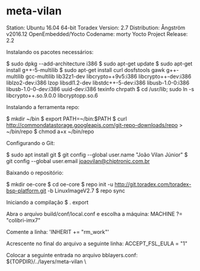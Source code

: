 # meta-vilan
Station: Ubuntu 16.04 64-bit 
Toradex Version: 2.7 
Distribution: Ångström v2016.12 
OpenEmbedded/Yocto Codename: morty 
Yocto Project Release: 2.2

Instalando os pacotes necessários:

$ sudo dpkg --add-architecture i386
$ sudo apt-get update
$ sudo apt-get install g++-5-multilib
$ sudo apt-get install curl dosfstools gawk g++-multilib gcc-multilib lib32z1-dev libcrypto++9v5:i386 libcrypto++-dev:i386 liblzo2-dev:i386 lzop libsdl1.2-dev libstdc++-5-dev:i386 libusb-1.0-0:i386 libusb-1.0-0-dev:i386 uuid-dev:i386 texinfo chrpath
$ cd /usr/lib; sudo ln -s libcrypto++.so.9.0.0 libcryptopp.so.6

Instalando a ferramenta repo:

$ mkdir ~/bin
$ export PATH=~/bin:$PATH
$ curl http://commondatastorage.googleapis.com/git-repo-downloads/repo > ~/bin/repo
$ chmod a+x ~/bin/repo

Configurando o Git:

$ sudo apt install git
$ git config --global user.name "João Vilan Júnior"
$ git config --global user.email joaovilan@chiptronic.com.br

Baixando o repositório:

$ mkdir oe-core
$ cd oe-core
$ repo init -u http://git.toradex.com/toradex-bsp-platform.git -b LinuxImageV2.7
$ repo sync

Iniciando a compilação
$ . export

Abra o arquivo build/conf/local.conf e escolha a máquina:
MACHINE ?= "colibri-imx7"

Comente a linha:
'INHERIT += "rm_work"'

Acrescente no final do arquivo a seguinte linha:
ACCEPT_FSL_EULA = "1"


Colocar a seguinte entrada no arquivo bblayers.conf:
${TOPDIR}/../layers/meta-vilan \
